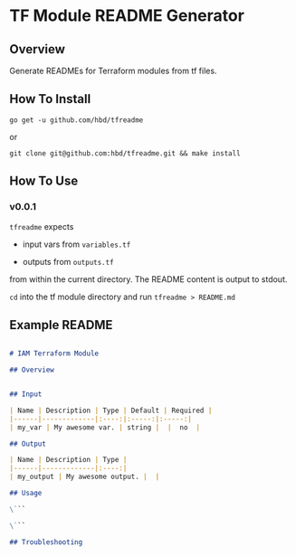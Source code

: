 # TF Module README Generator

## Overview

Generate READMEs for Terraform modules from tf files.

## How To Install

`go get -u github.com/hbd/tfreadme`

or

`git clone git@github.com:hbd/tfreadme.git && make install`

## How To Use

### v0.0.1

`tfreadme` expects

* input vars from `variables.tf`

* outputs from `outputs.tf`

from within the current directory. The README content is output to stdout.

`cd` into the tf module directory and run
`tfreadme > README.md`

## Example README

``` markdown

# IAM Terraform Module

## Overview


## Input

| Name | Description | Type | Default | Required |
|------|-------------|:----:|:-----:|:-----:|
| my_var | My awesome var. | string |  |  no  |

## Output

| Name | Description | Type |
|------|-------------|:----:|
| my_output | My awesome output. |  |

## Usage

\```

\```

## Troubleshooting


```
